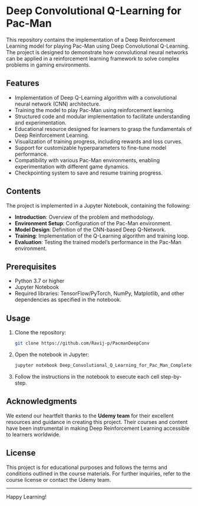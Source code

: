 # Deep Convolutional Q-Learning for Pac-Man

This repository contains the implementation of a Deep Reinforcement Learning model for playing Pac-Man using Deep Convolutional Q-Learning. The project is designed to demonstrate how convolutional neural networks can be applied in a reinforcement learning framework to solve complex problems in gaming environments.

## Features
- Implementation of Deep Q-Learning algorithm with a convolutional neural network (CNN) architecture.
- Training the model to play Pac-Man using reinforcement learning.
- Structured code and modular implementation to facilitate understanding and experimentation.
- Educational resource designed for learners to grasp the fundamentals of Deep Reinforcement Learning.
- Visualization of training progress, including rewards and loss curves.
- Support for customizable hyperparameters to fine-tune model performance.
- Compatibility with various Pac-Man environments, enabling experimentation with different game dynamics.
- Checkpointing system to save and resume training progress.

## Contents
The project is implemented in a Jupyter Notebook, containing the following:
- **Introduction**: Overview of the problem and methodology.
- **Environment Setup**: Configuration of the Pac-Man environment.
- **Model Design**: Definition of the CNN-based Deep Q-Network.
- **Training**: Implementation of the Q-Learning algorithm and training loop.
- **Evaluation**: Testing the trained model’s performance in the Pac-Man environment.

## Prerequisites
- Python 3.7 or higher
- Jupyter Notebook
- Required libraries: TensorFlow/PyTorch, NumPy, Matplotlib, and other dependencies as specified in the notebook.

## Usage
1. Clone the repository:
   ```bash
   git clone https://github.com/Ravij-p/PacmanDeepConv
   ```
2. Open the notebook in Jupyter:
   ```bash
   jupyter notebook Deep_Convolutional_Q_Learning_for_Pac_Man_Complete_Code.ipynb
   ```
3. Follow the instructions in the notebook to execute each cell step-by-step.

## Acknowledgments
We extend our heartfelt thanks to the **Udemy team** for their excellent resources and guidance in creating this project. Their courses and content have been instrumental in making Deep Reinforcement Learning accessible to learners worldwide.

## License
This project is for educational purposes and follows the terms and conditions outlined in the course materials. For further inquiries, refer to the course license or contact the Udemy team.

---

Happy Learning!

